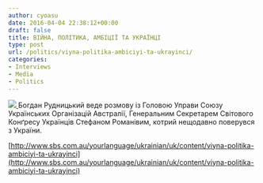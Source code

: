 ```yaml
---
author: cyoasu
date: 2016-04-04 22:38:12+00:00
draft: false
title: ВІЙНА, ПОЛІТИКА, АМБІЦІЇ TA УКРАЇНЦІ
type: post
url: /politics/viyna-politika-ambiciyi-ta-ukrayinci/
categories:
- Interviews
- Media
- Politics
---
```


[![](http://www.sbs.com.au/yourlanguage/sites/sbs.com.au.yourlanguage/files/styles/body_image/public/podcasts//site_197_Ukrainian_483027.JPG?itok=XkUecslf)
](http://www.sbs.com.au/yourlanguage/ukrainian/uk/content/viyna-politika-ambiciyi-ta-ukrayinci)Богдан Рудницький веде розмову із Головою Управи Союзу Українських Організацій Австралії, Генеральним Секретарем Світового Конґресу Українців Стефаном Романівим, котрий нещодавно поверувся з України.

[http://www.sbs.com.au/yourlanguage/ukrainian/uk/content/viyna-politika-ambiciyi-ta-ukrayinci](http://www.sbs.com.au/yourlanguage/ukrainian/uk/content/viyna-politika-ambiciyi-ta-ukrayinci)
